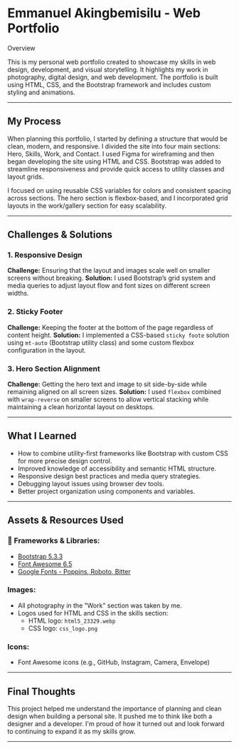 # Emmanuel Akingbemisilu - Web Portfolio

 Overview

This is my personal web portfolio created to showcase my skills in web design, development, and visual storytelling. It highlights my work in photography, digital design, and web development. The portfolio is built using HTML, CSS, and the Bootstrap framework and includes custom styling and animations.

---

##  My Process

When planning this portfolio, I started by defining a structure that would be clean, modern, and responsive. I divided the site into four main sections: Hero, Skills, Work, and Contact. I used Figma for wireframing and then began developing the site using HTML and CSS. Bootstrap was added to streamline responsiveness and provide quick access to utility classes and layout grids.

I focused on using reusable CSS variables for colors and consistent spacing across sections. The hero section is flexbox-based, and I incorporated grid layouts in the work/gallery section for easy scalability.

---

## Challenges & Solutions

### 1. **Responsive Design**
**Challenge:** Ensuring that the layout and images scale well on smaller screens without breaking.
**Solution:** I used Bootstrap’s grid system and media queries to adjust layout flow and font sizes on different screen widths.

### 2. **Sticky Footer**
**Challenge:** Keeping the footer at the bottom of the page regardless of content height.
**Solution:** I implemented a CSS-based `sticky foote` solution using `mt-auto` (Bootstrap utility class) and some custom flexbox configuration in the layout.

### 3. **Hero Section Alignment**
**Challenge:** Getting the hero text and image to sit side-by-side while remaining aligned on all screen sizes.
**Solution:** I used `flexbox` combined with `wrap-reverse` on smaller screens to allow vertical stacking while maintaining a clean horizontal layout on desktops.

---

##  What I Learned

- How to combine utility-first frameworks like Bootstrap with custom CSS for more precise design control.
- Improved knowledge of accessibility and semantic HTML structure.
- Responsive design best practices and media query strategies.
- Debugging layout issues using browser dev tools.
- Better project organization using components and variables.

---

##  Assets & Resources Used

### 🔧 Frameworks & Libraries:
- [Bootstrap 5.3.3](https://getbootstrap.com/)
- [Font Awesome 6.5](https://fontawesome.com/)
- [Google Fonts - Poppins, Roboto, Bitter](https://fonts.google.com/)

###  Images:
- All photography in the "Work" section was taken by me.
- Logos used for HTML and CSS in the skills section:
  - HTML logo: `html5_23329.webp`
  - CSS logo: `css_logo.png`

###  Icons:
- Font Awesome icons (e.g., GitHub, Instagram, Camera, Envelope)

---

##  Final Thoughts

This project helped me understand the importance of planning and clean design when building a personal site. It pushed me to think like both a designer and a developer. I'm proud of how it turned out and look forward to continuing to expand it as my skills grow.

---
